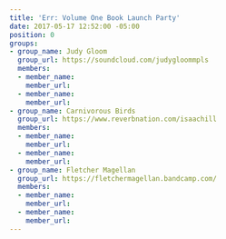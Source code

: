 ```yaml
---
title: 'Err: Volume One Book Launch Party'
date: 2017-05-17 12:52:00 -05:00
position: 0
groups:
- group_name: Judy Gloom
  group_url: https://soundcloud.com/judygloommpls
  members:
  - member_name: 
    member_url: 
  - member_name: 
    member_url: 
- group_name: Carnivorous Birds
  group_url: https://www.reverbnation.com/isaachill
  members:
  - member_name: 
    member_url: 
  - member_name: 
    member_url: 
- group_name: Fletcher Magellan
  group_url: https://fletchermagellan.bandcamp.com/
  members:
  - member_name: 
    member_url: 
  - member_name: 
    member_url: 
---
```



